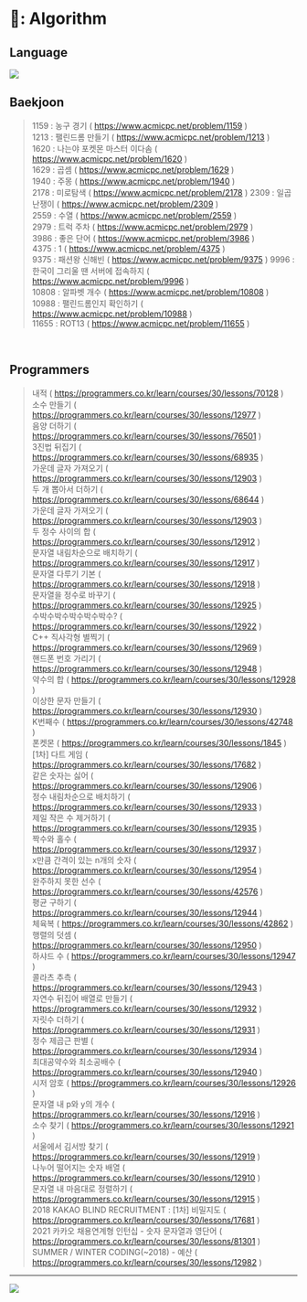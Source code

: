 # 💾: Algorithm   
## Language   
<img src="https://img.shields.io/badge/C%2B%2B-00599C?style=flat-square&logo=C%2B%2B&logoColor=white"/>   

</br>

## Baekjoon   
> 1159 : 농구 경기 ( https://www.acmicpc.net/problem/1159 )   
> 1213 : 팰린드롬 만들기 ( https://www.acmicpc.net/problem/1213 )   
> 1620 : 나는야 포켓몬 마스터 이다솜 ( https://www.acmicpc.net/problem/1620 )   
> 1629 : 곱셈 ( https://www.acmicpc.net/problem/1629 )   
> 1940 : 주몽 ( https://www.acmicpc.net/problem/1940 )   
> 2178 : 미로탐색 ( https://www.acmicpc.net/problem/2178 )
> 2309 : 일곱 난쟁이 ( https://www.acmicpc.net/problem/2309 )   
> 2559 : 수열 ( https://www.acmicpc.net/problem/2559 )   
> 2979 : 트럭 주차 ( https://www.acmicpc.net/problem/2979 )   
> 3986 : 좋은 단어 ( https://www.acmicpc.net/problem/3986 )   
> 4375 : 1 ( https://www.acmicpc.net/problem/4375 )   
> 9375 : 패션왕 신해빈 ( https://www.acmicpc.net/problem/9375 )
> 9996 : 한국이 그리울 땐 서버에 접속하지 ( https://www.acmicpc.net/problem/9996 )   
> 10808 : 알파벳 개수 ( https://www.acmicpc.net/problem/10808 )   
> 10988 : 팰린드롬인지 확인하기 ( https://www.acmicpc.net/problem/10988 )   
> 11655 : ROT13 ( https://www.acmicpc.net/problem/11655 )   

</br>

## Programmers    
> 내적 ( https://programmers.co.kr/learn/courses/30/lessons/70128 )   
> 소수 만들기 ( https://programmers.co.kr/learn/courses/30/lessons/12977 )  
> 음양 더하기 ( https://programmers.co.kr/learn/courses/30/lessons/76501 )  
> 3진법 뒤집기 ( https://programmers.co.kr/learn/courses/30/lessons/68935 )  
> 가운데 글자 가져오기 ( https://programmers.co.kr/learn/courses/30/lessons/12903 )  
> 두 개 뽑아서 더하기 ( https://programmers.co.kr/learn/courses/30/lessons/68644 )  
> 가운데 글자 가져오기 ( https://programmers.co.kr/learn/courses/30/lessons/12903 )  
> 두 정수 사이의 합 ( https://programmers.co.kr/learn/courses/30/lessons/12912 )  
> 문자열 내림차순으로 배치하기 ( https://programmers.co.kr/learn/courses/30/lessons/12917 )  
> 문자열 다루기 기본 ( https://programmers.co.kr/learn/courses/30/lessons/12918 )  
> 문자열을 정수로 바꾸기 ( https://programmers.co.kr/learn/courses/30/lessons/12925 )  
> 수박수박수박수박수박수? ( https://programmers.co.kr/learn/courses/30/lessons/12922 )  
> C++ 직사각형 별찍기 ( https://programmers.co.kr/learn/courses/30/lessons/12969 )  
> 핸드폰 번호 가리기 ( https://programmers.co.kr/learn/courses/30/lessons/12948 )  
> 약수의 합 ( https://programmers.co.kr/learn/courses/30/lessons/12928 )  
> 이상한 문자 만들기 ( https://programmers.co.kr/learn/courses/30/lessons/12930 )  
> K번째수 ( https://programmers.co.kr/learn/courses/30/lessons/42748 )  
> 폰켓몬 ( https://programmers.co.kr/learn/courses/30/lessons/1845 )  
> [1차] 다트 게임 ( https://programmers.co.kr/learn/courses/30/lessons/17682 )  
> 같은 숫자는 싫어 ( https://programmers.co.kr/learn/courses/30/lessons/12906 )  
> 정수 내림차순으로 배치하기 ( https://programmers.co.kr/learn/courses/30/lessons/12933 )  
> 제일 작은 수 제거하기 ( https://programmers.co.kr/learn/courses/30/lessons/12935 )  
> 짝수와 홀수 ( https://programmers.co.kr/learn/courses/30/lessons/12937 )  
> x만큼 간격이 있는 n개의 숫자 ( https://programmers.co.kr/learn/courses/30/lessons/12954 )  
> 완주하지 못한 선수 ( https://programmers.co.kr/learn/courses/30/lessons/42576 )  
> 평균 구하기 ( https://programmers.co.kr/learn/courses/30/lessons/12944 )  
> 체육복 ( https://programmers.co.kr/learn/courses/30/lessons/42862 )  
> 행렬의 덧셈 ( https://programmers.co.kr/learn/courses/30/lessons/12950 )  
> 하샤드 수 ( https://programmers.co.kr/learn/courses/30/lessons/12947 )  
> 콜라츠 추측 ( https://programmers.co.kr/learn/courses/30/lessons/12943 )  
> 자연수 뒤집어 배열로 만들기 ( https://programmers.co.kr/learn/courses/30/lessons/12932 )  
> 자릿수 더하기 ( https://programmers.co.kr/learn/courses/30/lessons/12931 )  
> 정수 제곱근 판별 ( https://programmers.co.kr/learn/courses/30/lessons/12934 )  
> 최대공약수와 최소공배수 ( https://programmers.co.kr/learn/courses/30/lessons/12940 )  
> 시저 암호 ( https://programmers.co.kr/learn/courses/30/lessons/12926 )  
> 문자열 내 p와 y의 개수 ( https://programmers.co.kr/learn/courses/30/lessons/12916 )  
> 소수 찾기 ( https://programmers.co.kr/learn/courses/30/lessons/12921 )  
> 서울에서 김서방 찾기 ( https://programmers.co.kr/learn/courses/30/lessons/12919 )  
> 나누어 떨어지는 숫자 배열 ( https://programmers.co.kr/learn/courses/30/lessons/12910 )  
> 문자열 내 마음대로 정렬하기 ( https://programmers.co.kr/learn/courses/30/lessons/12915 )  
> 2018 KAKAO BLIND RECRUITMENT : [1차] 비밀지도 ( https://programmers.co.kr/learn/courses/30/lessons/17681 )  
> 2021 카카오 채용연계형 인턴십 - 숫자 문자열과 영단어 ( https://programmers.co.kr/learn/courses/30/lessons/81301 )  
> SUMMER / WINTER CODING(~2018) - 예산 ( https://programmers.co.kr/learn/courses/30/lessons/12982 )  
---
<img src="https://img.shields.io/badge/Python-3776AB?style=flat-square&logo=Python&logoColor=white"/>   
